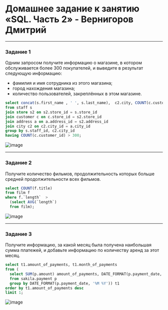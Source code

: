 # Домашнее задание к занятию «SQL. Часть 2» - Вернигоров Дмитрий

---
### Задание 1

Одним запросом получите информацию о магазине, в котором обслуживается более 300 покупателей, и выведите в результат следующую информацию: 
- фамилия и имя сотрудника из этого магазина;
- город нахождения магазина;
- количество пользователей, закреплённых в этом магазине.

```sql
select concat(s.first_name , ' ', s.last_name),  c2.city, COUNT(c.customer_id) 
from staff s
join store s2 on s2.store_id = s.store_id 
join customer c on c.store_id = s2.store_id
join address a on a.address_id = s2.address_id 
join city c2 on c2.city_id = a.city_id 
group by s.staff_id, c2.city_id 
having COUNT(c.customer_id) > 300;
```
![image](https://github.com/Wernigerode23/sql2/assets/153208339/ee0e23ba-0658-41d4-9c00-4497f4da0f84)


---

### Задание 2

Получите количество фильмов, продолжительность которых больше средней продолжительности всех фильмов.
```sql
select COUNT(f.title)
from film f  
where f.`length`  >
  (select AVG(`length`) 
  from film);   
```
![image](https://github.com/Wernigerode23/sql2/assets/153208339/5d5c4011-c876-466a-bad2-9efcd38ae449)


---

### Задание 3

Получите информацию, за какой месяц была получена наибольшая сумма платежей, и добавьте информацию по количеству аренд за этот месяц.
```sql
select t1.amount_of_payments, t1.month_of_payments
from (
  select SUM(p.amount) amount_of_payments, DATE_FORMAT(p.payment_date, '%M %Y') month_of_payments 
  from sakila.payment p 
  group by DATE_FORMAT(p.payment_date, '%M %Y')) t1
order by t1.amount_of_payments desc  
limit 1;
```
![image](https://github.com/Wernigerode23/sql2/assets/153208339/94d65b4d-590d-4a77-898c-f286422307c1)




